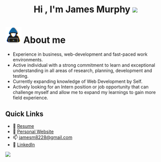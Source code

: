 <!-- ### Hi there 👋
 -->
<!--
**JamesMurphyy/JamesMurphyy** is a ✨ _special_ ✨ repository because its `README.md` (this file) appears on your GitHub profile.

Here are some ideas to get you started:

- 🔭 I’m currently working on ...
- 🌱 I’m currently learning ...
- 👯 I’m looking to collaborate on ...
- 🤔 I’m looking for help with ...
- 💬 Ask me about ...
- 📫 How to reach me: ...
- 😄 Pronouns: ...
- ⚡ Fun fact: ...
-->
<h1 align="center"><b>Hi , I'm James Murphy </b><img src="https://media.giphy.com/media/hvRJCLFzcasrR4ia7z/giphy.gif" width="35"></h1>

<!-- <p align="center">
  <a href="https://github.com/DenverCoder1/readme-typing-svg"><img src="https://readme-typing-svg.herokuapp.com?font=Time+New+Roman&color=cyan&size=25&center=true&vCenter=true&width=600&height=100&lines=Full+-+Stack+Developer;++;Web-Development+and+Business+Student,;Active+Learner/Researcher,;Passionate+and+Driven"></a>
</p>
<br> -->

# <picture><img src = "https://github.com/0xAbdulKhalid/0xAbdulKhalid/raw/main/assets/mdImages/about_me.gif" width = 50px></picture> **About me**

- Experience in business, web-development and fast-paced work environments.
- Active individual with a strong commitment to learn and exceptional understanding in all areas of research, planning, development and testing.
- Currently expanding knowledge of Web Development by Self. 
- Actively looking for an Intern position or job opportunity that can challenge myself and allow me to expand my learnings to gain more field experience.

  
## Quick Links
- 📃 [Resume](https://github.com/JamesMurphyy/Resume/blob/main/James%20Murphy%20Resume.pdf)
- 💾 [Personal Website](https://james-murphy-website.vercel.app/)
- 📫 jamesm8228@gmail.com
- :necktie: [LinkedIn](https://www.linkedin.com/in/james-d-murphy/)

<img src="https://user-images.githubusercontent.com/73097560/115834477-dbab4500-a447-11eb-908a-139a6edaec5c.gif"><br><br>
